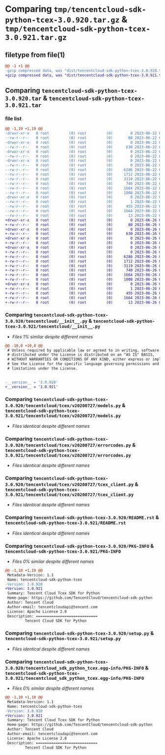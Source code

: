 # Comparing `tmp/tencentcloud-sdk-python-tcex-3.0.920.tar.gz` & `tmp/tencentcloud-sdk-python-tcex-3.0.921.tar.gz`

## filetype from file(1)

```diff
@@ -1 +1 @@
-gzip compressed data, was "dist/tencentcloud-sdk-python-tcex-3.0.920.tar", last modified: Thu Jun 22 00:35:52 2023, max compression
+gzip compressed data, was "dist/tencentcloud-sdk-python-tcex-3.0.921.tar", last modified: Mon Jun 26 00:33:29 2023, max compression
```

## Comparing `tencentcloud-sdk-python-tcex-3.0.920.tar` & `tencentcloud-sdk-python-tcex-3.0.921.tar`

### file list

```diff
@@ -1,19 +1,19 @@
-drwxr-xr-x   0 root         (0) root         (0)        0 2023-06-22 00:35:52.000000 tencentcloud-sdk-python-tcex-3.0.920/
--rw-r--r--   0 root         (0) root         (0)       88 2023-06-22 00:35:52.000000 tencentcloud-sdk-python-tcex-3.0.920/setup.cfg
-drwxr-xr-x   0 root         (0) root         (0)        0 2023-06-22 00:35:52.000000 tencentcloud-sdk-python-tcex-3.0.920/tencentcloud/
--rw-r--r--   0 root         (0) root         (0)      630 2023-06-22 00:35:52.000000 tencentcloud-sdk-python-tcex-3.0.920/tencentcloud/__init__.py
-drwxr-xr-x   0 root         (0) root         (0)        0 2023-06-22 00:35:52.000000 tencentcloud-sdk-python-tcex-3.0.920/tencentcloud/tcex/
--rw-r--r--   0 root         (0) root         (0)        0 2023-06-22 00:35:52.000000 tencentcloud-sdk-python-tcex-3.0.920/tencentcloud/tcex/__init__.py
-drwxr-xr-x   0 root         (0) root         (0)        0 2023-06-22 00:35:52.000000 tencentcloud-sdk-python-tcex-3.0.920/tencentcloud/tcex/v20200727/
--rw-r--r--   0 root         (0) root         (0)        0 2023-06-22 00:35:52.000000 tencentcloud-sdk-python-tcex-3.0.920/tencentcloud/tcex/v20200727/__init__.py
--rw-r--r--   0 root         (0) root         (0)     6286 2023-06-22 00:35:52.000000 tencentcloud-sdk-python-tcex-3.0.920/tencentcloud/tcex/v20200727/models.py
--rw-r--r--   0 root         (0) root         (0)     1712 2023-06-22 00:35:52.000000 tencentcloud-sdk-python-tcex-3.0.920/tencentcloud/tcex/v20200727/errorcodes.py
--rw-r--r--   0 root         (0) root         (0)     3119 2023-06-22 00:35:52.000000 tencentcloud-sdk-python-tcex-3.0.920/tencentcloud/tcex/v20200727/tcex_client.py
--rw-r--r--   0 root         (0) root         (0)      740 2023-06-22 00:35:52.000000 tencentcloud-sdk-python-tcex-3.0.920/README.rst
--rw-r--r--   0 root         (0) root         (0)     1664 2023-06-22 00:35:52.000000 tencentcloud-sdk-python-tcex-3.0.920/PKG-INFO
--rw-r--r--   0 root         (0) root         (0)     1008 2023-06-22 00:35:52.000000 tencentcloud-sdk-python-tcex-3.0.920/setup.py
-drwxr-xr-x   0 root         (0) root         (0)        0 2023-06-22 00:35:52.000000 tencentcloud-sdk-python-tcex-3.0.920/tencentcloud_sdk_python_tcex.egg-info/
--rw-r--r--   0 root         (0) root         (0)        1 2023-06-22 00:35:52.000000 tencentcloud-sdk-python-tcex-3.0.920/tencentcloud_sdk_python_tcex.egg-info/dependency_links.txt
--rw-r--r--   0 root         (0) root         (0)      455 2023-06-22 00:35:52.000000 tencentcloud-sdk-python-tcex-3.0.920/tencentcloud_sdk_python_tcex.egg-info/SOURCES.txt
--rw-r--r--   0 root         (0) root         (0)     1664 2023-06-22 00:35:52.000000 tencentcloud-sdk-python-tcex-3.0.920/tencentcloud_sdk_python_tcex.egg-info/PKG-INFO
--rw-r--r--   0 root         (0) root         (0)       13 2023-06-22 00:35:52.000000 tencentcloud-sdk-python-tcex-3.0.920/tencentcloud_sdk_python_tcex.egg-info/top_level.txt
+drwxr-xr-x   0 root         (0) root         (0)        0 2023-06-26 00:33:29.000000 tencentcloud-sdk-python-tcex-3.0.921/
+-rw-r--r--   0 root         (0) root         (0)       88 2023-06-26 00:33:29.000000 tencentcloud-sdk-python-tcex-3.0.921/setup.cfg
+drwxr-xr-x   0 root         (0) root         (0)        0 2023-06-26 00:33:29.000000 tencentcloud-sdk-python-tcex-3.0.921/tencentcloud/
+-rw-r--r--   0 root         (0) root         (0)      630 2023-06-26 00:33:29.000000 tencentcloud-sdk-python-tcex-3.0.921/tencentcloud/__init__.py
+drwxr-xr-x   0 root         (0) root         (0)        0 2023-06-26 00:33:29.000000 tencentcloud-sdk-python-tcex-3.0.921/tencentcloud/tcex/
+-rw-r--r--   0 root         (0) root         (0)        0 2023-06-26 00:33:29.000000 tencentcloud-sdk-python-tcex-3.0.921/tencentcloud/tcex/__init__.py
+drwxr-xr-x   0 root         (0) root         (0)        0 2023-06-26 00:33:29.000000 tencentcloud-sdk-python-tcex-3.0.921/tencentcloud/tcex/v20200727/
+-rw-r--r--   0 root         (0) root         (0)        0 2023-06-26 00:33:29.000000 tencentcloud-sdk-python-tcex-3.0.921/tencentcloud/tcex/v20200727/__init__.py
+-rw-r--r--   0 root         (0) root         (0)     6286 2023-06-26 00:33:29.000000 tencentcloud-sdk-python-tcex-3.0.921/tencentcloud/tcex/v20200727/models.py
+-rw-r--r--   0 root         (0) root         (0)     1712 2023-06-26 00:33:29.000000 tencentcloud-sdk-python-tcex-3.0.921/tencentcloud/tcex/v20200727/errorcodes.py
+-rw-r--r--   0 root         (0) root         (0)     3119 2023-06-26 00:33:29.000000 tencentcloud-sdk-python-tcex-3.0.921/tencentcloud/tcex/v20200727/tcex_client.py
+-rw-r--r--   0 root         (0) root         (0)      740 2023-06-26 00:33:29.000000 tencentcloud-sdk-python-tcex-3.0.921/README.rst
+-rw-r--r--   0 root         (0) root         (0)     1664 2023-06-26 00:33:29.000000 tencentcloud-sdk-python-tcex-3.0.921/PKG-INFO
+-rw-r--r--   0 root         (0) root         (0)     1008 2023-06-26 00:33:29.000000 tencentcloud-sdk-python-tcex-3.0.921/setup.py
+drwxr-xr-x   0 root         (0) root         (0)        0 2023-06-26 00:33:29.000000 tencentcloud-sdk-python-tcex-3.0.921/tencentcloud_sdk_python_tcex.egg-info/
+-rw-r--r--   0 root         (0) root         (0)        1 2023-06-26 00:33:29.000000 tencentcloud-sdk-python-tcex-3.0.921/tencentcloud_sdk_python_tcex.egg-info/dependency_links.txt
+-rw-r--r--   0 root         (0) root         (0)      455 2023-06-26 00:33:29.000000 tencentcloud-sdk-python-tcex-3.0.921/tencentcloud_sdk_python_tcex.egg-info/SOURCES.txt
+-rw-r--r--   0 root         (0) root         (0)     1664 2023-06-26 00:33:29.000000 tencentcloud-sdk-python-tcex-3.0.921/tencentcloud_sdk_python_tcex.egg-info/PKG-INFO
+-rw-r--r--   0 root         (0) root         (0)       13 2023-06-26 00:33:29.000000 tencentcloud-sdk-python-tcex-3.0.921/tencentcloud_sdk_python_tcex.egg-info/top_level.txt
```

### Comparing `tencentcloud-sdk-python-tcex-3.0.920/tencentcloud/__init__.py` & `tencentcloud-sdk-python-tcex-3.0.921/tencentcloud/__init__.py`

 * *Files 1% similar despite different names*

```diff
@@ -10,8 +10,8 @@
 # Unless required by applicable law or agreed to in writing, software
 # distributed under the License is distributed on an "AS IS" BASIS,
 # WITHOUT WARRANTIES OR CONDITIONS OF ANY KIND, either express or implied.
 # See the License for the specific language governing permissions and
 # limitations under the License.
 
 
-__version__ = '3.0.920'
+__version__ = '3.0.921'
```

### Comparing `tencentcloud-sdk-python-tcex-3.0.920/tencentcloud/tcex/v20200727/models.py` & `tencentcloud-sdk-python-tcex-3.0.921/tencentcloud/tcex/v20200727/models.py`

 * *Files identical despite different names*

### Comparing `tencentcloud-sdk-python-tcex-3.0.920/tencentcloud/tcex/v20200727/errorcodes.py` & `tencentcloud-sdk-python-tcex-3.0.921/tencentcloud/tcex/v20200727/errorcodes.py`

 * *Files identical despite different names*

### Comparing `tencentcloud-sdk-python-tcex-3.0.920/tencentcloud/tcex/v20200727/tcex_client.py` & `tencentcloud-sdk-python-tcex-3.0.921/tencentcloud/tcex/v20200727/tcex_client.py`

 * *Files identical despite different names*

### Comparing `tencentcloud-sdk-python-tcex-3.0.920/README.rst` & `tencentcloud-sdk-python-tcex-3.0.921/README.rst`

 * *Files identical despite different names*

### Comparing `tencentcloud-sdk-python-tcex-3.0.920/PKG-INFO` & `tencentcloud-sdk-python-tcex-3.0.921/PKG-INFO`

 * *Files 0% similar despite different names*

```diff
@@ -1,10 +1,10 @@
 Metadata-Version: 1.1
 Name: tencentcloud-sdk-python-tcex
-Version: 3.0.920
+Version: 3.0.921
 Summary: Tencent Cloud Tcex SDK for Python
 Home-page: https://github.com/TencentCloud/tencentcloud-sdk-python
 Author: Tencent Cloud
 Author-email: tencentcloudapi@tencent.com
 License: Apache License 2.0
 Description: ============================
         Tencent Cloud SDK for Python
```

### Comparing `tencentcloud-sdk-python-tcex-3.0.920/setup.py` & `tencentcloud-sdk-python-tcex-3.0.921/setup.py`

 * *Files identical despite different names*

### Comparing `tencentcloud-sdk-python-tcex-3.0.920/tencentcloud_sdk_python_tcex.egg-info/PKG-INFO` & `tencentcloud-sdk-python-tcex-3.0.921/tencentcloud_sdk_python_tcex.egg-info/PKG-INFO`

 * *Files 0% similar despite different names*

```diff
@@ -1,10 +1,10 @@
 Metadata-Version: 1.1
 Name: tencentcloud-sdk-python-tcex
-Version: 3.0.920
+Version: 3.0.921
 Summary: Tencent Cloud Tcex SDK for Python
 Home-page: https://github.com/TencentCloud/tencentcloud-sdk-python
 Author: Tencent Cloud
 Author-email: tencentcloudapi@tencent.com
 License: Apache License 2.0
 Description: ============================
         Tencent Cloud SDK for Python
```

